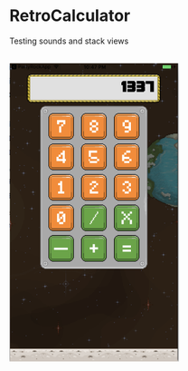 # RetroCalculator
Testing sounds and stack views

<BR><img src="https://github.com/otiasj/UdemyIOS/blob/master/RetroCalculator/docs/ss1.png" alt="screenshot" width="300">
